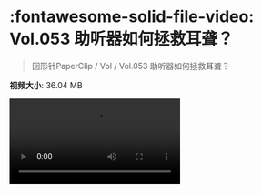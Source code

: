 # :fontawesome-solid-file-video: Vol.053 助听器如何拯救耳聋？

> 回形针PaperClip / Vol / Vol.053 助听器如何拯救耳聋？

**视频大小**: 36.04 MB

<div class="video"><video src="https://file.hsyhx.top/archive/PaperClip/Vol/053.mp4" controls preload>🤔 您的浏览器不支持 video 标签</video></div>